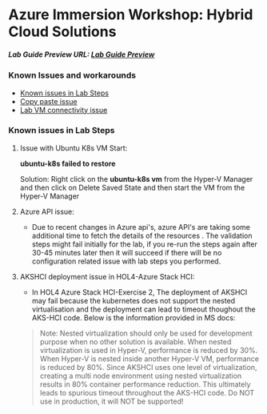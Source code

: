 # Azure Immersion Workshop: Hybrid Cloud Solutions

##### Lab Guide Preview URL: [Lab Guide Preview](https://experience.cloudlabs.ai/#/labguidepreview/7a1ad116-d7a9-4cbf-a4a0-dbb5b3b66906)

### Known Issues and workarounds
- [Known issues in Lab Steps](#Known-issues-in-lab-steps)
- [Copy paste issue](https://docs.cloudlabs.ai/Learner/Troubleshooting/CopyPaste)
- [Lab VM connectivity issue](https://docs.cloudlabs.ai/Learner/Troubleshooting/RDP)

### Known issues in Lab Steps

1. Issue with Ubuntu K8s VM Start:

	**ubuntu-k8s failed to restore**
	
	Solution: Right click on the **ubuntu-k8s vm** from the Hyper-V Manager and then click on Delete Saved State and then start the VM from the Hyper-V Manager
   
1. Azure API issue: 

   - Due to recent changes in Azure api's, azure API's are taking some additional time to fetch the details of the resources . The validation steps might fail initially for the lab, if you re-run the steps again after 30-45 minutes later then it will succeed if there will be no configuration related issue with lab steps you performed.

1. AKSHCI deployment issue in HOL4-Azure Stack HCI:
	
   - In HOL4 Azure Stack HCI-Exercise 2, The deployment of AKSHCI may fail because the kubernetes does not support the nested virtualisation and the deployment can lead to timeout thoughout the AKS-HCI code. Below is the information provided in MS docs:
	>Note: Nested virtualization should only be used for development purpose when no other solution is available. When nested virtualization is used in Hyper-V, performance is reduced by 30%. When Hyper-V is nested inside another Hyper-V VM, performance is reduced by 80%. Since AKSHCI uses one level of virtualization, creating a multi node environment using nested virtualization results in 80% container performance reduction. This ultimately leads to spurious timeout throughout the AKS-HCI code. Do NOT use in production, it will NOT be supported!
